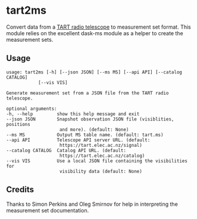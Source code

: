 # tart2ms

Convert data from a [TART radio telescope](https://tart.elec.ac.nz) to measurement set format. This module relies on the excellent dask-ms module as a helper to create the measurement sets. 

## Usage

    usage: tart2ms [-h] [--json JSON] [--ms MS] [--api API] [--catalog CATALOG]
                [--vis VIS]

    Generate measurement set from a JSON file from the TART radio telescope.

    optional arguments:
    -h, --help         show this help message and exit
    --json JSON        Snapshot observation JSON file (visiblities, positions
                        and more). (default: None)
    --ms MS            Output MS table name. (default: tart.ms)
    --api API          Telescope API server URL. (default:
                        https://tart.elec.ac.nz/signal)
    --catalog CATALOG  Catalog API URL. (default:
                        https://tart.elec.ac.nz/catalog)
    --vis VIS          Use a local JSON file containing the visibilities for
                        visibility data (default: None)

## Credits

Thanks to Simon Perkins and Oleg Smirnov for help in interpreting the measurement set documentation.
